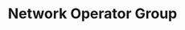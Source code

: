 ---
layout: posts_by_category
categories: Network Operator Group
title: Network Operator Group
permalink: /category/Network%20Operator%20Group
---